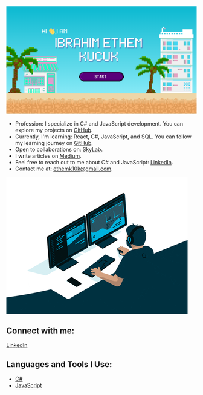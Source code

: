 <img src="https://github.com/ethemkucuk/ethemkucuk/blob/main/Back%20to%20Agenda%20Page.png" width="auto">


- Profession: I specialize in C# and JavaScript development. You can explore my projects on [GitHub](https://github.com/ethemkucuk/ReCapProject-master).
- Currently, I'm learning: React, C#, JavaScript, and SQL. You can follow my learning journey on [GitHub](https://github.com/ethemkucuk).
- Open to collaborations on: [SkyLab](https://github.com/ethemkucuk).
- I write articles on [Medium](https://medium.com/@ethemk10k).
- Feel free to reach out to me about C# and JavaScript: [LinkedIn](https://www.linkedin.com/in/ibrahim-ethem-k%C3%BC%C3%A7%C3%BCk-a2696b201/).
- Contact me at: [ethemk10k@gmail.com](mailto:ethemk10k).

![GIF](https://github.com/ethemkucuk/ethemkucuk/blob/main/giphy.gif)

## Connect with me:
[LinkedIn](https://www.linkedin.com/in/ibrahim-ethem-k%C3%BC%C3%A7%C3%BCk-a2696b201/)

## Languages and Tools I Use:
- [C#](https://www.w3schools.com/cs/)
- [JavaScript](https://developer.mozilla.org/en-US/docs/Web/JavaScript)


